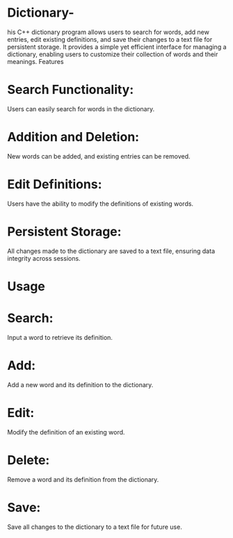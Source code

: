 # Dictionary-
his C++ dictionary program allows users to search for words, add new entries, edit existing definitions, and save their changes to a text file for persistent storage. It provides a simple yet efficient interface for managing a dictionary, enabling users to customize their collection of words and their meanings.
Features
# Search Functionality:
Users can easily search for words in the dictionary.
# Addition and Deletion:
New words can be added, and existing entries can be removed.
# Edit Definitions:
Users have the ability to modify the definitions of existing words.
# Persistent Storage:
All changes made to the dictionary are saved to a text file, ensuring data integrity across sessions.
# Usage
# Search:
Input a word to retrieve its definition.
# Add:
Add a new word and its definition to the dictionary.
# Edit:
Modify the definition of an existing word.
# Delete:
Remove a word and its definition from the dictionary.
# Save:
Save all changes to the dictionary to a text file for future use.
